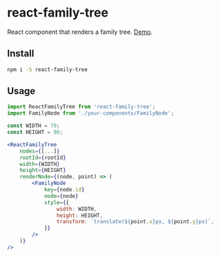 # react-family-tree

React component that renders a family tree.
[Demo](https://sanichkotikov.github.io/react-family-tree-example/).

## Install

```bash
npm i -S react-family-tree
```

## Usage

```jsx
import ReactFamilyTree from 'react-family-tree';
import FamilyNode from './your-components/FamilyNode';

const WIDTH = 70;
const HEIGHT = 80;

<ReactFamilyTree
    nodes={[...]}
    rootId={rootId}
    width={WIDTH}
    height={HEIGHT}
    renderNode={(node, point) => (
        <FamilyNode
            key={node.id}
            node={node}
            style={{
                width: WIDTH,
                height: HEIGHT,
                transform: `translate(${point.x}px, ${point.y}px)`,
            }}
        />
    )}
/>
```
